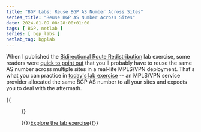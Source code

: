 ```yaml
---
title: "BGP Labs: Reuse BGP AS Number Across Sites"
series_title: "Reuse BGP AS Number Across Sites"
date: 2024-01-09 08:28:00+01:00
tags: [ BGP, netlab ]
series: [ bgp_labs ]
netlab_tag: bgplab
---
```

When I published the [Bidirectional Route Redistribution](https://bgplabs.net/basic/5-redistribute/) lab exercise, some readers were [quick to point out](https://blog.ipspace.net/2023/09/bgp-labs-redistribute.html#1920) that you'll probably have to reuse the same AS number across multiple sites in a real-life MPLS/VPN deployment. That's what you can practice in [today's lab exercise](https://bgplabs.net/session/1-allowas_in/) -- an MPLS/VPN service provider allocated the same BGP AS number to all your sites and expects you to deal with the aftermath.

{{<figure src="https://bgplabs.net/session/topology-allowas.png">}}

{{<jump>}}[Explore the lab exercise](https://bgplabs.net/session/1-allowas_in/){{</jump>}}
